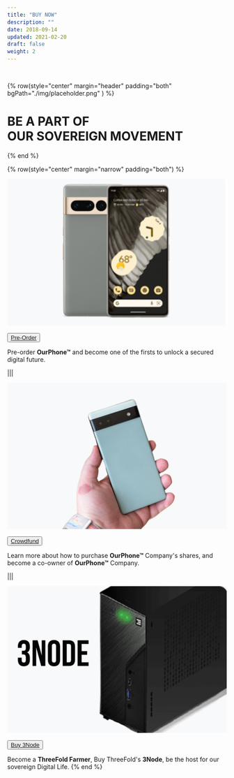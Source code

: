 ```yaml
---
title: "BUY NOW"
description: ""
date: 2018-09-14
updated: 2021-02-20
draft: false
weight: 2
---
```


<div class="container-fluid mx-auto">

<br>

<!-- section 1 (co-found) -->

{% row(style="center" margin="header" padding="both" bgPath="./img/placeholder.png" ) %}

# BE A PART OF <br> OUR SOVEREIGN MOVEMENT

{% end %}

</div>

<div class="container mx-auto">

{% row(style="center" margin="narrow" padding="both") %}

![image](./img/phone1.png)

<button>[Pre-Order](/)</button>

Pre-order **OurPhone&trade;** and become one of the firsts to unlock a secured digital future.

|||

![image](./img/crowdfund1.png)

<button>[Crowdfund](/)</button>

Learn more about how to purchase **OurPhone&trade;** Company's shares, and become a co-owner of **OurPhone&trade;** Company.

|||

![image](./img/3nodes.png)

<button>[Buy 3Node](https://marketplace.3node.global/index.php)</button>

Become a **ThreeFold Farmer**, Buy ThreeFold's **3Node**, be the host for our sovereign Digital Life.
{% end %}

</div>